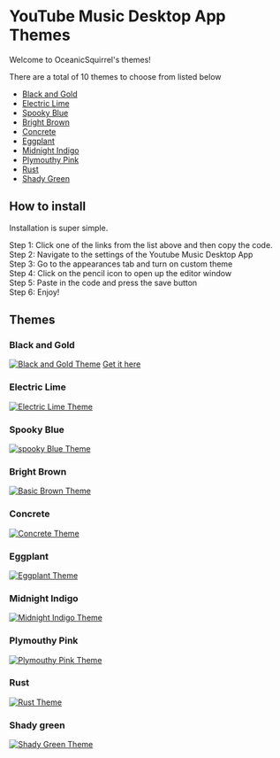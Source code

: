# YouTube Music Desktop App Themes

Welcome to OceanicSquirrel's themes!

There are a total of 10 themes to choose from listed below

*   [Black and Gold](https://github.com/Niruzoid/themes-for-ytmdesktop-player/tree/main#black-and-gold)
*   [Electric Lime](https://github.com/Niruzoid/themes-for-ytmdesktop-player/tree/main#electric-lime)
*   [Spooky Blue](https://github.com/Niruzoid/themes-for-ytmdesktop-player/tree/main#spooky-blue)
*   [Bright Brown](https://github.com/Niruzoid/themes-for-ytmdesktop-player/tree/main#bright-brown)
*   [Concrete](https://github.com/Niruzoid/themes-for-ytmdesktop-player/tree/main#concrete)
*   [Eggplant](https://github.com/Niruzoid/themes-for-ytmdesktop-player/tree/main#eggplant)
*   [Midnight Indigo](https://github.com/Niruzoid/themes-for-ytmdesktop-player/tree/main#midnight-indigo)
*   [Plymouthy Pink](https://github.com/Niruzoid/themes-for-ytmdesktop-player/tree/main#plymouthy-pink)
*   [Rust](https://github.com/Niruzoid/themes-for-ytmdesktop-player/tree/main#Rust)
*   [Shady Green](https://github.com/Niruzoid/themes-for-ytmdesktop-player/tree/main#Shady-Green)

## How to install

Installation is super simple.

Step 1: Click one of the links from the list above and then copy the code.\
Step 2: Navigate to the settings of the Youtube Music Desktop App\
Step 3: Go to the appearances tab and turn on custom theme\
Step 4: Click on the pencil icon to open up the editor window\
Step 5: Paste in the code and press the save button\
Step 6: Enjoy!

## Themes
### Black and Gold
<a href="https://ibb.co/PTpg2SW"><img src="https://i.ibb.co/4sypbQS/5c60b25b3a58638e46148913a6352e8d.png" alt="Black and Gold Theme" border="0"></a>
[Get it here](https://github.com/Niruzoid/themes-for-ytmdesktop-player/blob/main/Dark%20Themes/Blackout/Black%20and%20gold)

### Electric Lime
<a href="https://ibb.co/h2Cmg1g"><img src="https://i.ibb.co/VM3qLpL/electriclime.png" alt="Electric Lime Theme" border="0"></a>

### Spooky Blue
<a href="https://ibb.co/hykRsTH"><img src="https://i.ibb.co/t4SMB1c/spookyblue.png" alt="spooky Blue Theme" border="0"></a>

### Bright Brown
<a href="https://ibb.co/8xQJQG2"><img src="https://i.ibb.co/NNGXGfp/basicbrown.png" alt="Basic Brown Theme" border="0"></a>

### Concrete
<a href="https://ibb.co/dkFzrxS"><img src="https://i.ibb.co/DwhStTN/concrete.png" alt="Concrete Theme" border="0"></a>

### Eggplant
<a href="https://ibb.co/5vqMNMg"><img src="https://i.ibb.co/ZKyLnLp/eggplant.png" alt="Eggplant Theme" border="0"></a>

### Midnight Indigo
<a href="https://ibb.co/Mkk9Q7G"><img src="https://i.ibb.co/tpp3FDx/Midnight-Indigo.png" alt="Midnight Indigo Theme" border="0"></a>

### Plymouthy Pink
<a href="https://ibb.co/cbwSfyY"><img src="https://i.ibb.co/7gQdMSk/Plymouthy-Pink.png" alt="Plymouthy Pink Theme" border="0"></a>

### Rust
<a href="https://ibb.co/2WFKmgD"><img src="https://i.ibb.co/wBd63M9/rust.png" alt="Rust Theme" border="0"></a>

### Shady green
<a href="https://ibb.co/JdD5736"><img src="https://i.ibb.co/xsxJjF9/Shady-Green.png" alt="Shady Green Theme" border="0"></a>
